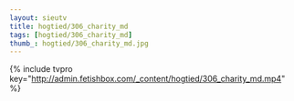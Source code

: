 ```yaml
--- 
layout: sieutv
title: hogtied/306_charity_md
tags: [hogtied/306_charity_md]
thumb_: hogtied/306_charity_md.jpg
---
```

{% include tvpro key="http://admin.fetishbox.com/_content/hogtied/306_charity_md.mp4" %} 
